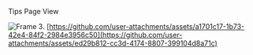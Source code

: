Tips Page View


![Frame 3](https://github.com/user-attachments/assets/73e810bf-92e3-469e-a424-47fb770d3a3e).
[https://github.com/user-attachments/assets/a1701c17-1b73-42e4-84f2-2984e3956c50](https://github.com/user-attachments/assets/ed29b812-cc3d-4174-8807-399104d8a71c)
